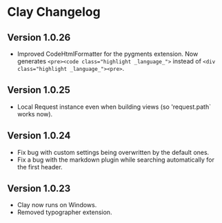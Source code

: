 # Clay Changelog


## Version 1.0.26

- Improved CodeHtmlFormatter for the pygments extension. Now generates `<pre><code class="highlight _language_">` instead of `<div class="highlight _language_"><pre>`.


## Version 1.0.25

- Local Request instance even when building views (so 'request.path` works now).


## Version 1.0.24

- Fix bug with custom settings being overwritten by the default ones.
- Fix a bug with the markdown plugin while searching automatically for the first header.


## Version 1.0.23

- Clay now runs on Windows.
- Removed typographer extension.
